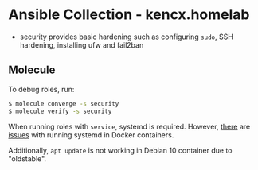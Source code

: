 # Ansible Collection - kencx.homelab

- security provides basic hardening such as configuring `sudo`, SSH hardening, installing ufw
  and fail2ban

## Molecule
To debug roles, run:

```bash
$ molecule converge -s security
$ molecule verify -s security
```

When running roles with `service`, systemd is required. However,
[there](https://github.com/geerlingguy/docker-ubuntu2004-ansible/issues/18) are
[issues](https://github.com/ansible-community/molecule/discussions/3108) with
running systemd in Docker containers.

Additionally, `apt update` is not working in Debian 10 container due to
"oldstable".
